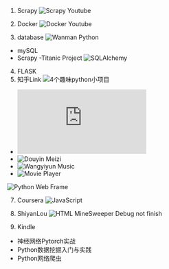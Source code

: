 1. Scrapy
![Scrapy Youtube](https://www.youtube.com/watch?v=ve_0h4Y8nuI&list=PLhTjy8cBISEqkN-5Ku_kXG4QW33sxQo0t)

2. Docker
![Docker Youtube](https://www.youtube.com/watch?v=zJ6WbK9zFpI)


3. database
![Wanman Python](https://www.wanmen.org/courses/5ec63856ece27dd567a1f2c6/lectures/5efd8606c03106270a97020d)
- mySQL
- Scrapy
-Titanic Project
![SQLAlchemy](https://www.shiyanlou.com/courses/724)

4. FLASK 
6. 知乎Link
![4个趣味python小项目](https://mp.weixin.qq.com/s/HVJoOJmmDWxudqtOU9BeTA)
- ![Face recognition](https://github.com/ageitgey/face_recognition/blob/master/README_Simplified_Chinese.md)
- ![Douyin Meizi](https://github.com/wangshub/Douyin-Bot)
- ![Wangyiyun Music](https://github.com/darknessomi/musicbox)
- ![Movie Player](https://github.com/Zulko/moviepy)

![Python Web Frame](https://mp.weixin.qq.com/s/PDD8C_9AWcRWtCpy5JatMw)

7. Coursera
![JavaScript](https://www.coursera.org/learn/html-css-javascript-for-web-developers/home/welcome)

8. ShiyanLou
![HTML MineSweeper](https://www.shiyanlou.com/courses/144) Debug not finish

9. Kindle
- 神经网络Pytorch实战
- Python数据挖掘入门与实践
- Python网络爬虫
